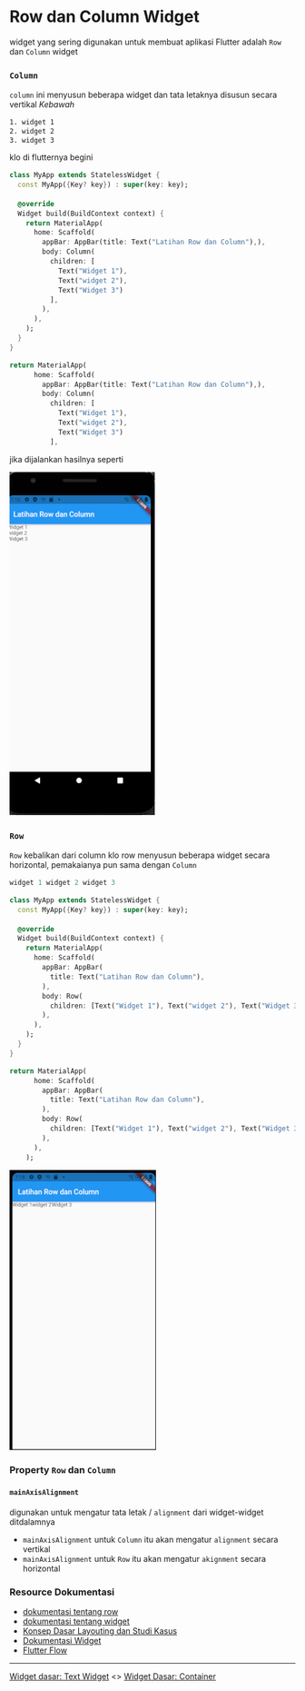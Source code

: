 # Row dan Column Widget

widget yang sering digunakan untuk membuat aplikasi Flutter adalah `Row` dan `Column` widget

### `Column`

`column` ini menyusun beberapa widget dan tata letaknya disusun secara vertikal *Kebawah*

```
1. widget 1
2. widget 2 
3. widget 3
```
klo di flutternya begini

```dart
class MyApp extends StatelessWidget {
  const MyApp({Key? key}) : super(key: key);

  @override
  Widget build(BuildContext context) {
    return MaterialApp(
      home: Scaffold(
        appBar: AppBar(title: Text("Latihan Row dan Column"),),
        body: Column(
          children: [
            Text("Widget 1"),
            Text("widget 2"),
            Text("Widget 3")
          ],
        ),
      ),
    );
  }
}
```

```dart
return MaterialApp(
      home: Scaffold(
        appBar: AppBar(title: Text("Latihan Row dan Column"),),
        body: Column(
          children: [
            Text("Widget 1"),
            Text("widget 2"),
            Text("Widget 3")
          ],
```

jika dijalankan hasilnya seperti 

![Column](docs/img/column.png)


### `Row`

`Row` kebalikan dari column klo row menyusun beberapa widget secara horizontal, pemakaianya pun sama dengan
`Column`

```dart
widget 1 widget 2 widget 3
```


```dart
class MyApp extends StatelessWidget {
  const MyApp({Key? key}) : super(key: key);

  @override
  Widget build(BuildContext context) {
    return MaterialApp(
      home: Scaffold(
        appBar: AppBar(
          title: Text("Latihan Row dan Column"),
        ),
        body: Row(
          children: [Text("Widget 1"), Text("widget 2"), Text("Widget 3")],
        ),
      ),
    );
  }
}
```


```dart
return MaterialApp(
      home: Scaffold(
        appBar: AppBar(
          title: Text("Latihan Row dan Column"),
        ),
        body: Row(
          children: [Text("Widget 1"), Text("widget 2"), Text("Widget 3")],
        ),
      ),
    );
```

![Widget Row](docs/img/row.png)

### Property `Row` dan `Column`

#### `mainAxisAlignment`

digunakan untuk mengatur tata letak / `alignment` dari widget-widget ditdalamnya

* `mainAxisAlignment` untuk `Column` itu akan mengatur `alignment` secara vertikal
* `mainAxisAlignment` untuk `Row` itu akan mengatur `akignment` secara horizontal

### Resource Dokumentasi

* [dokumentasi tentang row](https://api.flutter.dev/flutter/widgets/Row-class.html)
* [dokumentasi tentang widget](https://api.flutter.dev/flutter/widgets/Column-class.html)
* [Konsep Dasar Layouting dan Studi Kasus](https://flutter.dev/docs/development/ui/layout)
* [Dokumentasi Widget](https://api.flutter.dev/flutter/widgets/widgets-library.html)
* [Flutter Flow](https://flutterflow.io/)

---

[Widget dasar: Text Widget]() <> [Widget Dasar: Container](/containers/README.md)
